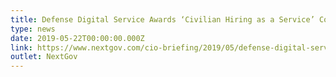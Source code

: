 ```yaml
---
title: Defense Digital Service Awards ‘Civilian Hiring as a Service’ Contract
type: news
date: 2019-05-22T00:00:00.000Z
link: https://www.nextgov.com/cio-briefing/2019/05/defense-digital-service-awards-civilian-hiring-service-contract/157206/
outlet: NextGov
---
```

